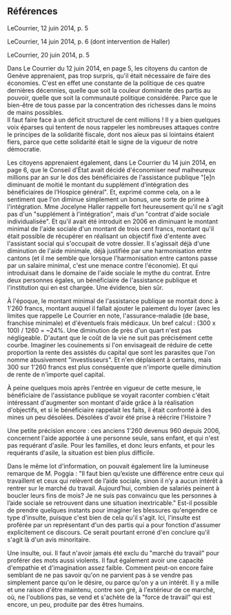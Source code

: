 ## Références

LeCourrier, 12 juin 2014, p. 5

LeCourrier, 14 juin 2014, p. 6 (dont intervention de Haller)

LeCourrier, 20 juin 2014, p. 5

Dans Le Courrier du 12 juin 2014, en page 5, les citoyens du canton de Genève apprenaient, pas trop surpris, qu'il était nécessaire de faire des économies. C'est en effet une constante de la politique de ces quatre dernières décennies, quelle que soit la couleur dominante des partis au pouvoir, quelle que soit la communauté politique considérée. Parce que le bien-être de tous passe par la concentration des richesses dans le moins de mains possibles.   
Il faut faire face à un déficit structurel de cent millions ! Il y a bien quelques voix éparses qui tentent de nous rappeler les nombreuses attaques contre le principes de la solidarité fiscale, dont nos aïeux pas si lointains étaient fiers, parce que cette solidarité était le signe de la vigueur de notre démocratie.

Les citoyens apprenaient également, dans Le Courrier du 14 juin 2014, en page 6, que le Conseil d'État avait décidé d'économiser neuf malheureux millions par an sur le dos des bénéficiaires de l'assistance publique "[e]n diminuant de moitié le montant du supplément d’intégration des bénéficiaires de l’Hospice général". Et, exprimé comme cela, on a le sentiment que l'on diminue simplement un bonus, une sorte de prime à l'intégration. Mme Jocelyne Haller rappelle fort heureusement qu'il ne s'agit pas d'un "supplément à l'intégration", mais d'un "contrat d'aide sociale individualisée". Et qu'il avait été introduit en 2006 en diminuant le montant minimal de l'aide sociale d'un montant de trois cent francs, montant qu'il était possible de récupérer en réalisant un objectif fixé d'entente avec l'assistant social qui s'occupait de votre dossier. Il s'agissait déjà d'une diminution de l'aide minimale, déjà justifiée par une harmonisation entre cantons (et il me semble que lorsque l'harmonisation entre cantons passe par un salaire minimal, c'est une menace contre l'économie). Et qui introduisait dans le domaine de l'aide sociale le mythe du contrat. Entre deux personnes égales, un bénéficiaire de l'assistance publique et l'institution qui en est chargée. Une évidence, bien sûr.

À l'époque, le montant minimal de l'assistance publique se montait donc à 1'260 francs, montant auquel il fallait ajouter le paiement du loyer (avec les limites que rappelle Le Courrier en note, l'assurance-maladie (de base, franchise minimale) et d'éventuels frais médicaux. Un bref calcul : (300 x 100) / 1260 = ~24%. Une diminution de près d'un quart n'est pas négligeable. D'autant que le coût de la vie ne suit pas précisément cette courbe. Imaginer les couinements si l'on envisageait de réduire de cette proportion la rente des assistés du capital que sont les parasites que l'on nomme abusivement "investisseurs". Et n'en déplaisent à certains, mais 300 sur 1'260 francs est plus conséquente que n'importe quelle diminution de rente de n'importe quel capital.

À peine quelques mois après l'entrée en vigueur de cette mesure, le bénéficiaire de l'assistance publique se voyait raconter combien c'était intéressant d'augmenter son montant d'aide grâce à la réalisation d'objectifs, et si le bénéficiaire rappelait les faits, il était confronté à des mines un peu désolées. Désolées d'avoir été prise à réécrire l'Histoire ?

Une petite précision encore : ces anciens 1'260 devenus 960 depuis 2006, concernent l'aide apportée à une personne seule, sans enfant, et qui n'est pas requérant d'asile. Pour les familles, et donc leurs enfants, et pour les requérants d'asile, la situation est bien plus difficile.

Dans le même lot d'information, on pouvait également lire la lumineuse remarque de M. Poggia : "Il faut bien qu’existe une différence entre ceux qui travaillent et ceux qui relèvent de l’aide sociale, sinon il n’y a aucun intérêt à rentrer sur le marché du travail. Aujourd’hui, combien de salariés peinent à boucler leurs fins de mois? Je ne suis pas convaincu que les personnes à l’aide sociale se retrouvent dans une situation inextricable." Est-il possible de prendre quelques instants pour imaginer les blessures qu'engendre ce type d'insulte, puisque c'est bien de cela qu'il s'agit. Ici, l'insulte est proférée par un représentant d'un des partis qui a pour fonction d'assumer explicitement ce discours. Ce serait pourtant erroné d'en conclure qu'il s'agit là d'un avis minoritaire.

Une insulte, oui. Il faut n'avoir jamais été exclu du "marché du travail" pour proférer des mots aussi violents. Il faut également avoir une capacité d'empathie et d'imagination assez faible. Comment peut-on encore faire semblant de ne pas savoir qu'on ne parvient pas à se vendre pas simplement parce qu'on le désire, ou parce qu'on y a un intérêt. Il y a mille et une raison d'être maintenu, contre son gré, à l'extérieur de ce marché, où, ne l'oublions pas, se vend et s'achète de la "force de travail" qui est encore, un peu, produite par des êtres humains.
